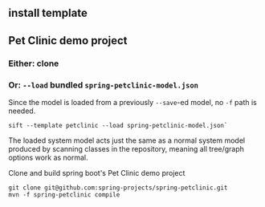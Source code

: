 ## install template


## Pet Clinic demo project

### Either: clone

### Or: `--load` bundled `spring-petclinic-model.json`

Since the model is loaded from a previously `--save`-ed model,
no `-f` path is needed. 


```
sift --template petclinic --load spring-petclinic-model.json`
```

The loaded system model acts just the same as a normal system model produced
by scanning classes in the repository, meaning all tree/graph options work
as normal.


Clone and build spring boot's Pet Clinic demo project

```
git clone git@github.com:spring-projects/spring-petclinic.git
mvn -f spring-petclinic compile
```

